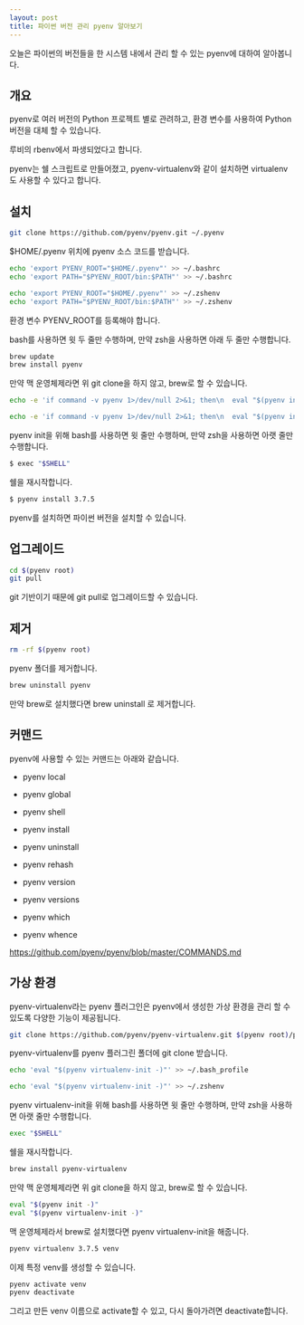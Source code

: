 ```yaml
---
layout: post
title: 파이썬 버전 관리 pyenv 알아보기
---
```


오늘은 파이썬의 버전들을 한 시스템 내에서 관리 할 수 있는 pyenv에 대하여 알아봅니다.

## 개요

pyenv로 여러 버전의 Python 프로젝트 별로 관려하고, 환경 변수를 사용하여 Python 버전을 대체 할 수 있습니다.

루비의 rbenv에서 파생되었다고 합니다.

pyenv는 쉘 스크립트로 만들어졌고, pyenv-virtualenv와 같이 설치하면 virtualenv도 사용할 수 있다고 합니다.

## 설치

```sh
git clone https://github.com/pyenv/pyenv.git ~/.pyenv
```

$HOME/.pyenv 위치에 pyenv 소스 코드를 받습니다.

```sh
echo 'export PYENV_ROOT="$HOME/.pyenv"' >> ~/.bashrc
echo 'export PATH="$PYENV_ROOT/bin:$PATH"' >> ~/.bashrc

echo 'export PYENV_ROOT="$HOME/.pyenv"' >> ~/.zshenv
echo 'export PATH="$PYENV_ROOT/bin:$PATH"' >> ~/.zshenv
```

환경 변수 PYENV_ROOT를 등록해야 합니다.

bash를 사용하면 윗 두 줄만 수행하며, 만약 zsh을 사용하면 아래 두 줄만 수행합니다.

```sh
brew update
brew install pyenv
```

만약 맥 운영체제라면 위 git clone을 하지 않고, brew로 할 수 있습니다.

```sh
echo -e 'if command -v pyenv 1>/dev/null 2>&1; then\n  eval "$(pyenv init -)"\nfi' >> ~/.bashrc

echo -e 'if command -v pyenv 1>/dev/null 2>&1; then\n  eval "$(pyenv init -)"\nfi' >> ~/.zshenv
```

pyenv init을 위해 bash를 사용하면 윗 줄만 수행하며, 만약 zsh을 사용하면 아랫 줄만 수행합니다.

```sh
$ exec "$SHELL"
```

쉘을 재시작합니다.

```sh
$ pyenv install 3.7.5
```

pyenv를 설치하면 파이썬 버전을 설치할 수 있습니다.

## 업그레이드

```sh
cd $(pyenv root)
git pull
```

git 기반이기 때문에 git pull로 업그레이드할 수 있습니다.

## 제거 

```sh
rm -rf $(pyenv root)
```

pyenv 폴더를 제거합니다.

```sh
brew uninstall pyenv
```

만약 brew로 설치했다면 brew uninstall 로 제거합니다.

## 커맨드

pyenv에 사용할 수 있는 커맨드는 아래와 같습니다.

* pyenv local

* pyenv global

* pyenv shell

* pyenv install

* pyenv uninstall

* pyenv rehash

* pyenv version

* pyenv versions

* pyenv which

* pyenv whence

https://github.com/pyenv/pyenv/blob/master/COMMANDS.md

## 가상 환경

pyenv-virtualenv라는 pyenv 플러그인은 pyenv에서 생성한 가상 환경을 관리 할 수 ​​있도록 다양한 기능이 제공됩니다. 

```sh
git clone https://github.com/pyenv/pyenv-virtualenv.git $(pyenv root)/plugins/pyenv-virtualenv
```

pyenv-virtualenv를 pyenv 플러그린 폴더에 git clone 받습니다.

```sh
echo 'eval "$(pyenv virtualenv-init -)"' >> ~/.bash_profile

echo 'eval "$(pyenv virtualenv-init -)"' >> ~/.zshenv
```

pyenv virtualenv-init을 위해 bash를 사용하면 윗 줄만 수행하며, 만약 zsh을 사용하면 아랫 줄만 수행합니다.

```sh
exec "$SHELL"
```

쉘을 재시작합니다.

```sh
brew install pyenv-virtualenv
```

만약 맥 운영체제라면 위 git clone을 하지 않고, brew로 할 수 있습니다.

```sh
eval "$(pyenv init -)"
eval "$(pyenv virtualenv-init -)"
```

맥 운영체제라서 brew로 설치했다면 pyenv virtualenv-init을 해줍니다.

```sh
pyenv virtualenv 3.7.5 venv
```

이제 특정 venv를 생성할 수 있습니다.

```sh
pyenv activate venv
pyenv deactivate
```

그리고 만든 venv 이름으로 activate할 수 있고, 다시 돌아가려면 deactivate합니다.